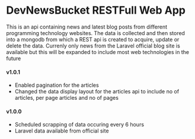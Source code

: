 # DevNewsBucket RESTFull Web App

This is an api containing news and latest blog posts from different programming technology websites. The data is collected and then stored into a mongodb from which a REST api is created to acquire, update or delete the data. Currenly only news from the Laravel official blog site is available but this will be expanded to include most web technologies in the future

#### v1.0.1

- Enabled pagination for the articles
- Changed the data display layout for the articles api to include no of articles, per page articles and no of pages

#### v1.0.0

- Scheduled scrapping of data occuring every 6 hours
- Laravel data available from official site
